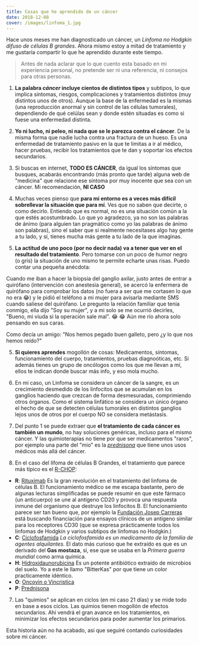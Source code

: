 ```yaml
---
title: Cosas que he aprendido de un cáncer
date: 2018-12-08
cover: /images/linfoma_1.jpg
---
```


Hace unos meses me han diagnosticado un cáncer, un *Linfoma no Hodgkin difuso de células B grandes*. Ahora mismo estoy a mitad de tratamiento y me gustaría compartir lo que he aprendido durante este tiempo.

> Antes de nada aclarar que lo que cuento esta basado en mi experiencia personal, no pretende ser ni una referencia, ni consejos para otras personas.

1. **La palabra _cáncer_ incluye cientos de distintos tipos** y subtipos, lo que implica síntomas, riesgos, complicaciones y tratamientos distintos (muy distintos unos de otros). Aunque la base de la enfermedad es la mismas (una reproducción anormal y sin control de las células tumorales), dependiendo de qué celúlas sean y donde estén situadas es como si fuese una enfermedad distinta.

2. **Yo ni lucho, ni peleo, ni nada que se le parezca contra el cáncer**. De la misma forma que nadie lucha contra una fractura de un hueso. Es una enfermedad de tratamiento pasivo en la que te limitas a ir al médico, hacer pruebas, recibir los tratamientos que te dan y soportar los efectos secundarios. 

3. Si buscas en internet, **TODO ES CÁNCER**, da igual los síntomas que busques, acabarás encontrando (más pronto que tarde) alguna web de "medicina" que relacione ese síntoma por muy inocente que sea con un cáncer. Mi recomendación, **NI CASO**

3. Muchas veces pienso que **para mi entorno es a veces más difícil sobrellevar la situación que para mí**. Ves que no saben que decirte, o como decirlo. Entiendo que es normal, no es una situación común a la que estés acostumbrado. Lo que yo agradezco, ya no son las palabras de ánimo (para alguien tan pragmático como yo las palabras de ánimo son palabras), sino el saber que si realmente necesitases algo hay gente a tu lado, y sí, tienes mucha más gente a tu lado de la que imaginas.

4. **La actitud de uno poco (por no decir nada) va a tener que ver en el resultado del tratamiento**. Pero tomarse con un poco de humor negro (o gris) la situación de uno mismo te permite echarte unas risas. Puedo contar una pequeña anécdota:

  Cuando me iban a hacer la biopsia del ganglio axilar, justo antes de entrar a quirófano (intervención con anestesia general), se acercó la enfermera de quirófano para comprobar los datos (no fuera a ser que me cortasen lo que no era :joy:) y le pidió el teléfono a mi mujer para avisarla mediante SMS cuando saliese del quirófano.
  Le pregunto la relación familiar que tenia conmigo, ella dijo "Soy su mujer", y a mi solo se me ocurrió decirles, "Bueno, mi viuda si la operación sale mal". :joy: :joy: Aún me río ahora solo pensando en sus caras.
  
  Como decía un amigo: "Nos hemos pegado buen galleto, pero ¿y lo que nos hemos reído?"
  
5. **Si quieres aprendes** mogollón de cosas: Medicamentos, síntomas, funcionamiento del cuerpo, tratamientos, pruebas diagnoóticas, etc. Si además tienes un grupo de oncólogos como los que me llevan a mí, ellos te indican donde buscar más info, y eso mola mucho.

6. En mi caso, un Linfoma se considera un cáncer de la sangre, es un crecimiento desmedido de los linfocitos que se acumulan en los ganglios haciendo que crezcan de forma desmesuradas, comprimiendo otros órganos. Como el sistema linfático se considera un único órgano el hecho de que se detecten células tumorales en distintos ganglios lejos unos de otros por el cuerpo NO se considera metástasis.

7. Del punto 1 se puede extraer que **el tratamiento de cada cáncer es también un mundo**, no hay soluciones genéricas, incluso para el mismo cáncer. Y las quimioterapias no tiene por que ser medicamentos "raros", por ejemplo una parte del "mio" es la _[prednisona](https://es.wikipedia.org/wiki/Prednisona)_ que tiene unos usos médicos más allá del cáncer.
 
6. En el caso del lifoma de células B Grandes, el tratamiento que parece más típico es el [R-CHOP](https://www.cáncer.gov/espanol/publicaciones/diccionario/def/r-chop):
  * **R**: [Rituximab](https://es.wikipedia.org/wiki/Rituximab) Es la gran revolución en el tratamiento del linfoma de células B. El funcionamiento médico se me escapa bastante, pero de algunas lecturas simplificadas se puede resumir en que este fármaco (un anticuerpo) se une al antígeno CD20 y provoca una respuesta inmune del organismo que destruye los linfocitos B. 
    El funcionamiento parece ser tan bueno que, por ejemplo la [Fundación Josep Carreras](https://www2.fcarreras.org/es/lafabrica) está buscando financiación para ensayos clínicos de un antígeno similar para los receptores CD30 (que se expresa prácticamente todos los linfomas de Hodgkin y varios subtipos de linfomas no Hodgkin.) 
  * **C**: [Ciclofosfamida](https://es.wikipedia.org/wiki/Ciclofosfamida) _La ciclofosfamida es un medicamento de la familia de agentes alquilantes._ El dato más curioso que he extraído es que es un derivado del **Gas mostaza**, si, ese que se usaba en la _Primera guerra mundial_ como arma química.
  * **H**: [Hidroxidaunorubicina](https://es.wikipedia.org/wiki/Doxorrubicina) Es un potente antibiótico extraído de microbios del suelo. Yo a este le llamo "BitterKas" por que tiene un color practicamente idéntico.
  * **O**: [Oncovin o Vincristica](https://es.wikipedia.org/wiki/Vincristina) 
  * **P**: [Prednisona](https://es.wikipedia.org/wiki/Prednisona)
  
7. Las "quimios" se aplican en ciclos (en mi caso 21 días) y se mide todo en base a esos ciclos. Las quimios tienen mogollón de efectos secundarios. Ahí vendrá el gran avance en los tratamientos, en minimizar los efectos secundarios para poder aumentar los primarios.

Esta historia aún no ha acabado, asi que seguiré contando curiosidades sobre mi cáncer.
